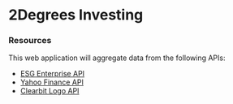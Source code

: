 # 2Degrees Investing

### Resources

This web application will aggregate data from the following APIs:

- [ESG Enterprise API](https://www.esgenterprise.com/esg-enterprise-data-api-services/)
- [Yahoo Finance API](https://syncwith.com/yahoo-finance/yahoo-finance-api)
- [Clearbit Logo API](https://dashboard.clearbit.com/docs#logo-api)
